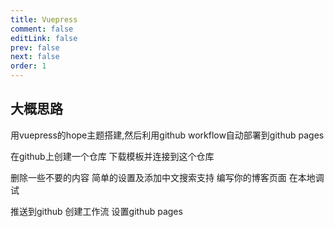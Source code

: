 ```yaml
---
title: Vuepress
comment: false
editLink: false
prev: false
next: false
order: 1
---
```



## 大概思路

用vuepress的hope主题搭建,然后利用github workflow自动部署到github pages

在github上创建一个仓库
下载模板并连接到这个仓库

删除一些不要的内容
简单的设置及添加中文搜索支持
编写你的博客页面
在本地调试

推送到github
创建工作流
设置github pages



